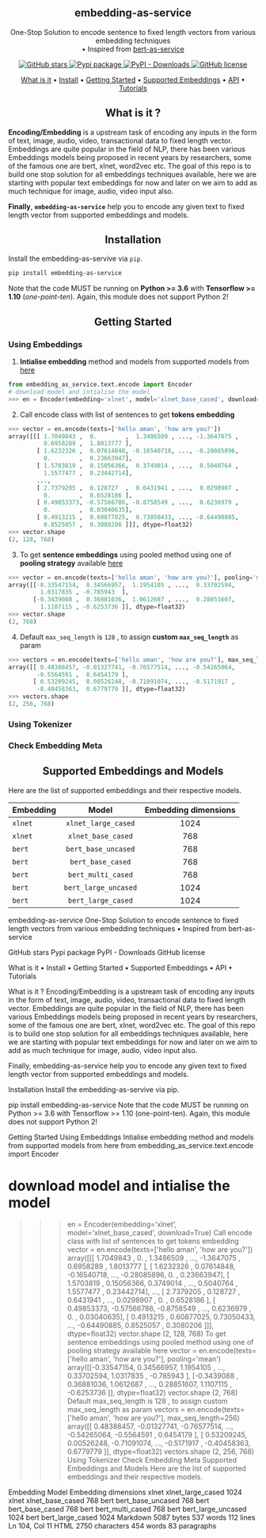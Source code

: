 <h2 align="center">embedding-as-service</h2>
<p align="center">One-Stop Solution to encode sentence to fixed length vectors from various embedding techniques 
<br>• Inspired from <a href="[https://github.com/hanxiao/bert-as-service](https://github.com/hanxiao/bert-as-service)"> bert-as-service</a> </p>
<p align="center">
  <a href="https://github.com/amansrivastava17/embedding-as-service/stargazers">
    <img src="https://img.shields.io/github/stars/amansrivastava17/embedding-as-service.svg?colorA=orange&colorB=orange&logo=github"
         alt="GitHub stars">
  </a>
  <a href="https://pypi.org/project/embedding-as-service/">
      <img src="https://img.shields.io/pypi/v/embedding-as-service?colorB=brightgreen" alt="Pypi package">
    </a>
  <a href="https://pypi.org/project/embedding-as-service/">
      <img alt="PyPI - Downloads" src="https://img.shields.io/pypi/dm/embedding-as-service">
  </a>
  <a href="https://github.com/amansrivastava/embedding-as-service/blob/master/LICENSE">
        <img src="https://img.shields.io/github/license/amansrivastava17/embedding-as-service.svg"
             alt="GitHub license">
  </a>
</p>

<p align="center">
 <a href="#what-is-it">What is it</a> •
  <a href="#install">Install</a> •
  <a href="#getting-started">Getting Started</a> •
  <a href="#supported-models">Supported Embeddings</a> •
  <a href="#server-and-client-api">API</a> •
  <a href="#book-tutorial">Tutorials</a>   
</p>

<h2 align="center">What is it ?</h3>

**Encoding/Embedding**  is a upstream task of encoding any inputs in the form of text, image, audio, video, transactional data to fixed length vector. Embeddings are quite popular in the field of NLP, there has been various Embeddings models being proposed in recent years by researchers, some of the famous one are bert, xlnet, word2vec etc. The goal of this repo is to build one stop solution for all embeddings techniques available, here we are starting with popular text embeddings for now and later on we aim  to add as much technique for image, audio, video input also.

**Finally**, **`embedding-as-service`** help you to encode any given text to fixed length vector from supported embeddings and models.

<h2 align="center">Installation</h2>

Install the embedding-as-servive via `pip`. 
```bash
pip install embedding-as-service 
```
Note that the code MUST be running on **Python >= 3.6** with **Tensorflow >= 1.10** (_one-point-ten_). Again, this module does not support Python 2!

<h2 align="center">Getting Started</h2>

### Using Embeddings

1. **Intialise embedding** method and models from supported models from <a href="#pooling strategy">here</a>
```python
from embedding_as_service.text.encode import Encoder
# download model and intialise the model
>>> en = Encoder(embedding='xlnet', model='xlnet_base_cased', download=True)
```
2. Call encode class with list of sentences to get **tokens embedding**
```python 
>>> vector = en.encode(texts=['hello aman', 'how are you?'])
array([[[ 1.7049843 ,  0.        ,  1.3486509 , ..., -1.3647075 ,
          0.6958289 ,  1.8013777 ],
        [ 1.6232326 ,  0.07614848, -0.16540718, ..., -0.28085896,
          0.        ,  0.23663947],
        [ 1.5703819 ,  0.15056366,  0.3749014 , ...,  0.5040764 ,
          1.5577477 ,  0.23442714],
        ...,
        [ 2.7379205 ,  0.128727  ,  0.6431941 , ...,  0.0298907 ,
          0.        ,  0.6528186 ],
        [ 0.49853373, -0.57566786, -0.8758549 , ...,  0.6236979 ,
          0.        ,  0.03040635],
        [ 0.4913215 ,  0.60877025,  0.73050433, ..., -0.64490885,
          0.8525057 ,  0.3080206 ]]], dtype=float32)
>>> vector.shape
(2, 128, 768)
```
3. To get **sentence embeddings** using pooled method using one of **pooling strategy** available <a href="#pooling strategy">here</a>
```python
>>> vector = en.encode(texts=['hello aman', 'how are you?'], pooling='mean')
array([[-0.33547154,  0.34566957,  1.1954105 , ...,  0.33702594,
         1.0317835 , -0.785943  ],
       [-0.3439088 ,  0.36881036,  1.0612687 , ...,  0.28851607,
         1.1107115 , -0.6253736 ]], dtype=float32)
>>> vector.shape
(2, 768)
```
4. Default `max_seq_length` is `128` , to assign **custom `max_seq_length`** as param
```python
>>> vectors = en.encode(texts=['hello aman', 'how are you?'], max_seq_length=256)
array([[ 0.48388457, -0.01327741, -0.76577514, ..., -0.54265064,
        -0.5564591 ,  0.6454179 ],
       [ 0.53209245,  0.00526248, -0.71091074, ..., -0.5171917 ,
        -0.40458363,  0.6779779 ]], dtype=float32)
>>> vectors.shape
(2, 256, 768)
```
### Using Tokenizer

### Check Embedding Meta



<h2 align="center" href="#supported-models">Supported Embeddings and Models</h2>

Here are the list of supported embeddings and their respective models.

|Embedding  | Model  | Embedding dimensions | 
|:--|:--:|:--:|
|`xlnet`  |`xlnet_large_cased`  | 1024| 
|`xlnet`  |`xlnet_base_cased`  | 768| 
|`bert`  |`bert_base_uncased`  | 768| 
|`bert`  |`bert_base_cased`  | 768| 
|`bert`  |`bert_multi_cased` | 768| 
|`bert`  |`bert_large_uncased`  | 1024| 
|`bert`  |`bert_large_cased`  | 1024| 

embedding-as-service
One-Stop Solution to encode sentence to fixed length vectors from various embedding techniques 
• Inspired from bert-as-service

 GitHub stars  Pypi package  PyPI - Downloads  GitHub license

What is it • Install • Getting Started • Supported Embeddings • API • Tutorials

What is it ?
Encoding/Embedding is a upstream task of encoding any inputs in the form of text, image, audio, video, transactional data to fixed length vector. Embeddings are quite popular in the field of NLP, there has been various Embeddings models being proposed in recent years by researchers, some of the famous one are bert, xlnet, word2vec etc. The goal of this repo is to build one stop solution for all embeddings techniques available, here we are starting with popular text embeddings for now and later on we aim to add as much technique for image, audio, video input also.

Finally, embedding-as-service help you to encode any given text to fixed length vector from supported embeddings and models.

Installation
Install the embedding-as-servive via pip.

pip install embedding-as-service 
Note that the code MUST be running on Python >= 3.6 with Tensorflow >= 1.10 (one-point-ten). Again, this module does not support Python 2!

Getting Started
Using Embeddings
Intialise embedding method and models from supported models from here
from embedding_as_service.text.encode import Encoder
# download model and intialise the model
>>> en = Encoder(embedding='xlnet', model='xlnet_base_cased', download=True)
Call encode class with list of sentences to get tokens embedding
>>> vector = en.encode(texts=['hello aman', 'how are you?'])
array([[[ 1.7049843 ,  0.        ,  1.3486509 , ..., -1.3647075 ,
          0.6958289 ,  1.8013777 ],
        [ 1.6232326 ,  0.07614848, -0.16540718, ..., -0.28085896,
          0.        ,  0.23663947],
        [ 1.5703819 ,  0.15056366,  0.3749014 , ...,  0.5040764 ,
          1.5577477 ,  0.23442714],
        ...,
        [ 2.7379205 ,  0.128727  ,  0.6431941 , ...,  0.0298907 ,
          0.        ,  0.6528186 ],
        [ 0.49853373, -0.57566786, -0.8758549 , ...,  0.6236979 ,
          0.        ,  0.03040635],
        [ 0.4913215 ,  0.60877025,  0.73050433, ..., -0.64490885,
          0.8525057 ,  0.3080206 ]]], dtype=float32)
>>> vector.shape
(2, 128, 768)
To get sentence embeddings using pooled method using one of pooling strategy available here
>>> vector = en.encode(texts=['hello aman', 'how are you?'], pooling='mean')
array([[-0.33547154,  0.34566957,  1.1954105 , ...,  0.33702594,
         1.0317835 , -0.785943  ],
       [-0.3439088 ,  0.36881036,  1.0612687 , ...,  0.28851607,
         1.1107115 , -0.6253736 ]], dtype=float32)
>>> vector.shape
(2, 768)
Default max_seq_length is 128 , to assign custom max_seq_length as param
>>> vectors = en.encode(texts=['hello aman', 'how are you?'], max_seq_length=256)
array([[ 0.48388457, -0.01327741, -0.76577514, ..., -0.54265064,
        -0.5564591 ,  0.6454179 ],
       [ 0.53209245,  0.00526248, -0.71091074, ..., -0.5171917 ,
        -0.40458363,  0.6779779 ]], dtype=float32)
>>> vectors.shape
(2, 256, 768)
Using Tokenizer
Check Embedding Meta
Supported Embeddings and Models
Here are the list of supported embeddings and their respective models.

Embedding	Model	Embedding dimensions
xlnet	xlnet_large_cased	1024
xlnet	xlnet_base_cased	768
bert	bert_base_uncased	768
bert	bert_base_cased	768
bert	bert_multi_cased	768
bert	bert_large_uncased	1024
bert	bert_large_cased	1024
Markdown 5087 bytes 537 words 112 lines Ln 104, Col 11 HTML 2750 characters 454 words 83 paragraphs